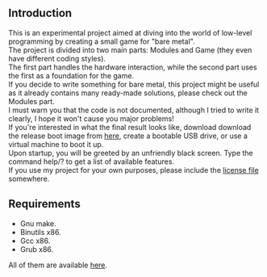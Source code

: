 ## Introduction
This is an experimental project aimed at diving into the world of low-level programming by creating a small game for "bare metal".<br>
The project is divided into two main parts: Modules and Game (they even have different coding styles).<br> 
The first part handles the hardware interaction, while the second part uses the first as a foundation for the game.<br>
If you decide to write something for bare metal, this project might be useful as it already contains many ready-made solutions, please check out the Modules part.<br>
I must warn you that the code is not documented, although I tried to write it clearly, I hope it won't cause you major problems!<br>
If you're interested in what the final result looks like, download download the release boot image from [here](https://github.com/potokaalex/BareMetalPong/releases), create a bootable USB drive, or use a virtual machine to boot it up.<br>
Upon startup, you will be greeted by an unfriendly black screen. Type the command help/? to get a list of available features.<br>
If you use my project for your own purposes, please include the [license file](LICENSE) somewhere.<br>

## Requirements
- Gnu make.
- Binutils x86.
- Gcc x86.
- Grub x86.
 
All of them are available [here](https://github.com/potokaalex/Binutils-Gcc-Grub-i386).
